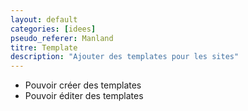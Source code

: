 ```yaml
---
layout: default
categories: [idees]
pseudo_referer: Manland
titre: Template
description: "Ajouter des templates pour les sites"
---
```


* Pouvoir créer des templates
* Pouvoir éditer des templates